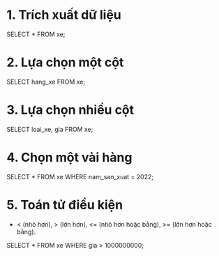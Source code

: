 # 1. Trích xuất dữ liệu

SELECT *
FROM xe;

# 2. Lựa chọn một cột

SELECT hang_xe
FROM xe;

# 3. Lựa chọn nhiều cột

SELECT
  loai_xe,
  gia
FROM xe;

# 4. Chọn một vài hàng

SELECT *
FROM xe 
WHERE nam_san_xuat = 2022;

# 5. Toán tử điều kiện
- < (nhỏ hơn), > (lớn hơn), <= (nhỏ hơn hoặc bằng), >= (lớn hơn hoặc bằng).

SELECT *
FROM xe 
WHERE gia > 1000000000;


